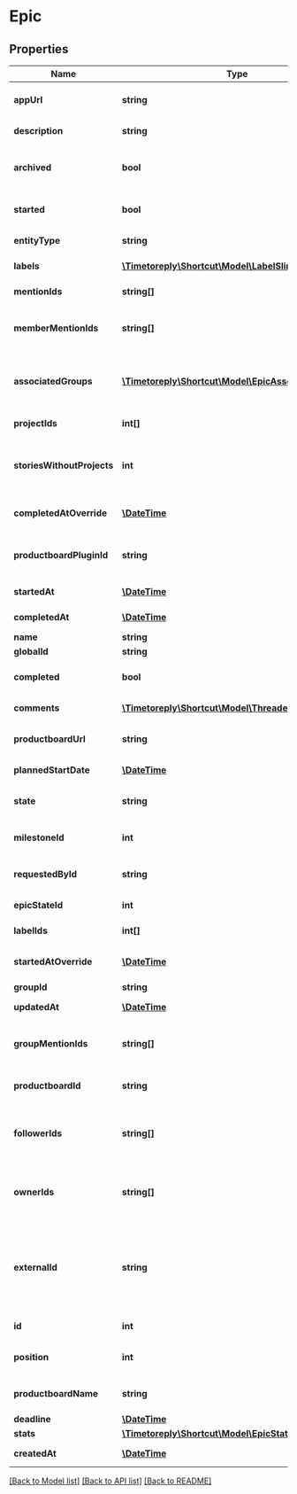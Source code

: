 # Epic

## Properties
Name | Type | Description | Notes
------------ | ------------- | ------------- | -------------
**appUrl** | **string** | The Shortcut application url for the Epic. | 
**description** | **string** | The Epic&#x27;s description. | 
**archived** | **bool** | True/false boolean that indicates whether the Epic is archived or not. | 
**started** | **bool** | A true/false boolean indicating if the Epic has been started. | 
**entityType** | **string** | A string description of this resource. | 
**labels** | [**\Timetoreply\Shortcut\Model\LabelSlim[]**](LabelSlim.md) | An array of Labels attached to the Epic. | 
**mentionIds** | **string[]** | Deprecated: use member_mention_ids. | 
**memberMentionIds** | **string[]** | An array of Member IDs that have been mentioned in the Epic description. | 
**associatedGroups** | [**\Timetoreply\Shortcut\Model\EpicAssociatedGroup[]**](EpicAssociatedGroup.md) | An array containing Group IDs and Group-owned story counts for the Epic&#x27;s associated groups. | 
**projectIds** | **int[]** | The IDs of Projects related to this Epic. | 
**storiesWithoutProjects** | **int** | The number of stories in this epic which are not associated with a project. | 
**completedAtOverride** | [**\DateTime**](\DateTime.md) | A manual override for the time/date the Epic was completed. | 
**productboardPluginId** | **string** | The ID of the associated productboard integration. | 
**startedAt** | [**\DateTime**](\DateTime.md) | The time/date the Epic was started. | 
**completedAt** | [**\DateTime**](\DateTime.md) | The time/date the Epic was completed. | 
**name** | **string** | The name of the Epic. | 
**globalId** | **string** |  | 
**completed** | **bool** | A true/false boolean indicating if the Epic has been completed. | 
**comments** | [**\Timetoreply\Shortcut\Model\ThreadedComment[]**](ThreadedComment.md) | A nested array of threaded comments. | 
**productboardUrl** | **string** | The URL of the associated productboard feature. | 
**plannedStartDate** | [**\DateTime**](\DateTime.md) | The Epic&#x27;s planned start date. | 
**state** | **string** | &#x60;Deprecated&#x60; The workflow state that the Epic is in. | 
**milestoneId** | **int** | The ID of the Milestone this Epic is related to. | 
**requestedById** | **string** | The ID of the Member that requested the epic. | 
**epicStateId** | **int** | The ID of the Epic State. | 
**labelIds** | **int[]** | An array of Label ids attached to the Epic. | 
**startedAtOverride** | [**\DateTime**](\DateTime.md) | A manual override for the time/date the Epic was started. | 
**groupId** | **string** |  | 
**updatedAt** | [**\DateTime**](\DateTime.md) | The time/date the Epic was updated. | 
**groupMentionIds** | **string[]** | An array of Group IDs that have been mentioned in the Epic description. | 
**productboardId** | **string** | The ID of the associated productboard feature. | 
**followerIds** | **string[]** | An array of UUIDs for any Members you want to add as Followers on this Epic. | 
**ownerIds** | **string[]** | An array of UUIDs for any members you want to add as Owners on this new Epic. | 
**externalId** | **string** | This field can be set to another unique ID. In the case that the Epic has been imported from another tool, the ID in the other tool can be indicated here. | 
**id** | **int** | The unique ID of the Epic. | 
**position** | **int** | The Epic&#x27;s relative position in the Epic workflow state. | 
**productboardName** | **string** | The name of the associated productboard feature. | 
**deadline** | [**\DateTime**](\DateTime.md) | The Epic&#x27;s deadline. | 
**stats** | [**\Timetoreply\Shortcut\Model\EpicStats**](EpicStats.md) |  | 
**createdAt** | [**\DateTime**](\DateTime.md) | The time/date the Epic was created. | 

[[Back to Model list]](../../README.md#documentation-for-models) [[Back to API list]](../../README.md#documentation-for-api-endpoints) [[Back to README]](../../README.md)


